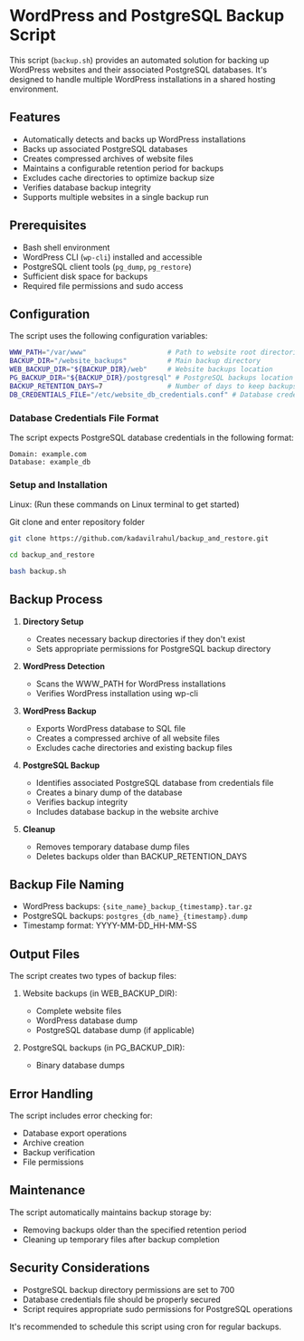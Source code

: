 # WordPress and PostgreSQL Backup Script

This script (`backup.sh`) provides an automated solution for backing up WordPress websites and their associated PostgreSQL databases. It's designed to handle multiple WordPress installations in a shared hosting environment.

## Features

- Automatically detects and backs up WordPress installations
- Backs up associated PostgreSQL databases
- Creates compressed archives of website files
- Maintains a configurable retention period for backups
- Excludes cache directories to optimize backup size
- Verifies database backup integrity
- Supports multiple websites in a single backup run

## Prerequisites

- Bash shell environment
- WordPress CLI (`wp-cli`) installed and accessible
- PostgreSQL client tools (`pg_dump`, `pg_restore`)
- Sufficient disk space for backups
- Required file permissions and sudo access

## Configuration

The script uses the following configuration variables:

```bash
WWW_PATH="/var/www"                    # Path to website root directories
BACKUP_DIR="/website_backups"          # Main backup directory
WEB_BACKUP_DIR="${BACKUP_DIR}/web"     # Website backups location
PG_BACKUP_DIR="${BACKUP_DIR}/postgresql" # PostgreSQL backups location
BACKUP_RETENTION_DAYS=7                # Number of days to keep backups
DB_CREDENTIALS_FILE="/etc/website_db_credentials.conf" # Database credentials file
```

### Database Credentials File Format

The script expects PostgreSQL database credentials in the following format:
```
Domain: example.com
Database: example_db
```

### Setup and Installation
Linux:
(Run these commands on Linux terminal to get started)

Git clone and enter repository folder

```bash
git clone https://github.com/kadavilrahul/backup_and_restore.git
```

```bash
cd backup_and_restore
```

```bash
bash backup.sh
```

## Backup Process

1. **Directory Setup**
   - Creates necessary backup directories if they don't exist
   - Sets appropriate permissions for PostgreSQL backup directory

2. **WordPress Detection**
   - Scans the WWW_PATH for WordPress installations
   - Verifies WordPress installation using wp-cli

3. **WordPress Backup**
   - Exports WordPress database to SQL file
   - Creates a compressed archive of all website files
   - Excludes cache directories and existing backup files

4. **PostgreSQL Backup**
   - Identifies associated PostgreSQL database from credentials file
   - Creates a binary dump of the database
   - Verifies backup integrity
   - Includes database backup in the website archive

5. **Cleanup**
   - Removes temporary database dump files
   - Deletes backups older than BACKUP_RETENTION_DAYS

## Backup File Naming

- WordPress backups: `{site_name}_backup_{timestamp}.tar.gz`
- PostgreSQL backups: `postgres_{db_name}_{timestamp}.dump`
- Timestamp format: YYYY-MM-DD_HH-MM-SS

## Output Files

The script creates two types of backup files:

1. Website backups (in WEB_BACKUP_DIR):
   - Complete website files
   - WordPress database dump
   - PostgreSQL database dump (if applicable)

2. PostgreSQL backups (in PG_BACKUP_DIR):
   - Binary database dumps

## Error Handling

The script includes error checking for:
- Database export operations
- Archive creation
- Backup verification
- File permissions

## Maintenance

The script automatically maintains backup storage by:
- Removing backups older than the specified retention period
- Cleaning up temporary files after backup completion

## Security Considerations

- PostgreSQL backup directory permissions are set to 700
- Database credentials file should be properly secured
- Script requires appropriate sudo permissions for PostgreSQL operations


It's recommended to schedule this script using cron for regular backups.
